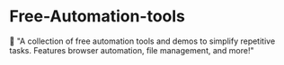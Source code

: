 # Free-Automation-tools
🚀 "A collection of free automation tools and demos to simplify repetitive tasks. Features browser automation, file management, and more!"
